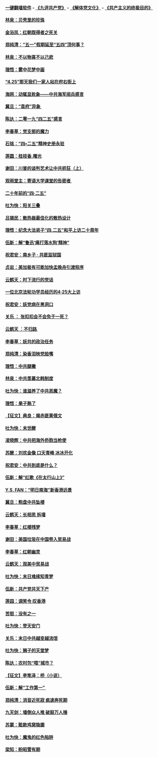 #### [一键翻墙软件](https://github.com/gfw-breaker/nogfw/blob/master/README.md?t=04271038) -  [《九评共产党》](https://github.com/gfw-breaker/9ping.md?t=04271038) - [《解体党文化》](https://github.com/gfw-breaker/jtdwh.md?t=04271038) - [《共产主义的终极目的》](https://github.com/gfw-breaker/gczydzjmd.md?t=04271038)

#### [林泉：贝壳里的珍珠](../pages/nsc993/n11217073.md?t=04271038) 

#### [金浴凤：红朝既得者之死关](../pages/nsc993/n11217063.md?t=04271038) 

#### [郑纯清：“五一”假期延至“五四”顶何事？](../pages/nsc993/n11217000.md?t=04271038) 

#### [林泉：不以物喜不以己悲](../pages/nsc993/n11216987.md?t=04271038) 

#### [理悟：雾中花梦中画](../pages/nsc993/n11213846.md?t=04271038) 

#### [“4.25”那天我们一家人站在府右街上](../pages/nsc993/n11210435.md?t=04271038) 

#### [海网：动辄显败象——中共海军阅兵感言](../pages/nsc993/n11212147.md?t=04271038) 

#### [冀旦：“袁府”异象 ](../pages/nsc993/n11211996.md?t=04271038) 

#### [陈达：二零一九“四二五”感言](../pages/nsc993/n11211971.md?t=04271038) 

#### [李春草：党支部的魔力](../pages/nsc993/n11211722.md?t=04271038) 

#### [石铭：“四•二五”精神史册永驻](../pages/nsc993/n11210585.md?t=04271038) 

#### [莲圆：桂枝香.曙光](../pages/nsc993/n11210371.md?t=04271038) 

#### [谢田：川普的谈判艺术让中共抓狂（上）](../pages/nsc993/n11209038.md?t=04271038) 

#### [观雨堂主：寄语大学课堂的告密者 ](../pages/nsc993/n11209062.md?t=04271038) 

#### [二十年前的“四·二五”](../pages/nsc993/n11207639.md?t=04271038) 

#### [吐为快：阳关三叠](../pages/nsc993/n11207152.md?t=04271038) 

#### [吕锡民：散热器最佳化的散热设计](../pages/nsc993/n11206294.md?t=04271038) 

#### [理悟：纪念大法弟子“四.二五”和平上访二十周年](../pages/nsc993/n11206269.md?t=04271038) 

#### [伍新：解“鲁迅‘痛打落水狗’精神”](../pages/nsc993/n11206208.md?t=04271038) 

#### [祝君安：南乡子 · 共匪监狱国](../pages/nsc993/n11203831.md?t=04271038) 

#### [贞岩：美加极有可能加快孟晚舟引渡程序](../pages/nsc993/n11203705.md?t=04271038) 

#### [云鹤天：时下流行的党话](../pages/nsc993/n11203254.md?t=04271038) 

#### [一位北京法轮功学员经历的4·25大上访](../pages/nsc993/n11203160.md?t=04271038) 

#### [祝君安：妖党病在黑洞口](../pages/nsc993/n11201449.md?t=04271038) 

#### [关乐 ： 张扣扣会不会免于一死？](../pages/nsc993/n11201363.md?t=04271038) 

#### [云鹤天 ：不归路 ](../pages/nsc993/n11201359.md?t=04271038) 

#### [李春草：妖共的政治任务](../pages/nsc993/n11199926.md?t=04271038) 

#### [郑纯清：染香泪映党脸嘴](../pages/nsc993/n11199911.md?t=04271038) 

#### [理悟：中共腿撇](../pages/nsc993/n11199727.md?t=04271038) 

#### [林泉：中共羡慕北韩制度](../pages/nsc993/n11199776.md?t=04271038) 

#### [吐为快：谁滋养了中共恶魔？](../pages/nsc993/n11199706.md?t=04271038) 

#### [理悟：果子熟了](../pages/nsc993/n11196774.md?t=04271038) 

#### [【征文】典良：揭赤匪黄俄文](../pages/nsc993/n11195773.md?t=04271038) 

#### [吐为快：末世醒](../pages/nsc993/n11196757.md?t=04271038) 

#### [凌晓辉：中共把海外侨胞当枪使](../pages/nsc993/n11195270.md?t=04271038) 

#### [苏醒：刘欢金像 口天青峰 冰冰开化](../pages/nsc993/n11194046.md?t=04271038) 

#### [祝君安：中共到底是什么？](../pages/nsc993/n11193828.md?t=04271038) 

#### [伍新：解“红歌《在太行山上》”](../pages/nsc993/n11193680.md?t=04271038) 

#### [Y.S. FAN：“明日南海”新香港远景](../pages/nsc993/n11189809.md?t=04271038) 

#### [冀旦：粗盘中共坠楼](../pages/nsc993/n11188872.md?t=04271038) 

#### [云鹤天：长相思 拆墙](../pages/nsc993/n11187494.md?t=04271038) 

#### [李春草：红楼残梦](../pages/nsc993/n11187468.md?t=04271038) 

#### [谢田：美国垃圾在中国卷入贸易战](../pages/nsc993/n11184083.md?t=04271038) 

#### [李春草：红朝幽灵](../pages/nsc993/n11186717.md?t=04271038) 

#### [云鹤天：观美中贸易战](../pages/nsc993/n11184252.md?t=04271038) 

#### [吐为快：末日难续知青梦](../pages/nsc993/n11183957.md?t=04271038) 

#### [伍新：共产党共天下产](../pages/nsc993/n11183941.md?t=04271038) 

#### [莲园：调笑令 叹香港](../pages/nsc993/n11183930.md?t=04271038) 

#### [苦胆：没有之一](../pages/nsc993/n11183909.md?t=04271038) 

#### [吐为快：登天安门](../pages/nsc993/n11183895.md?t=04271038) 

#### [关乐：末日中共越变越流氓](../pages/nsc993/n11183026.md?t=04271038) 

#### [吐为快：狮子的天堂梦](../pages/nsc993/n11179854.md?t=04271038) 

#### [陈达：农村包“喂”城市？](../pages/nsc993/n11179736.md?t=04271038) 

#### [【征文】李笔泽：桥（小说）](../pages/nsc993/n11176272.md?t=04271038) 

#### [伍新：解“工作第一” ](../pages/nsc993/n11177502.md?t=04271038) 

#### [郑纯清：消音近死寂 疯速奔死期](../pages/nsc993/n11177476.md?t=04271038) 

#### [九天剑：墙倒众人推 破鼓万人捶](../pages/nsc993/n11177298.md?t=04271038) 

#### [苏蒙：赃款鸡窝隐圃](../pages/nsc993/n11176885.md?t=04271038) 

#### [吐为快：魔鬼的红色陷阱](../pages/nsc993/n11176784.md?t=04271038) 

#### [梁知：盼昭雪有期](../pages/nsc993/n11169958.md?t=04271038) 

